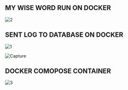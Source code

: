 ## MY WISE WORD RUN ON DOCKER

![2](https://github.com/user-attachments/assets/d4e3502f-d4ef-4ef5-b26c-e0e7405ae2d7)

## SENT LOG TO DATABASE ON DOCKER

![1](https://github.com/user-attachments/assets/ea6bd40d-7516-4703-8444-24893b0e0a44)

![Capture](https://github.com/user-attachments/assets/b0dfdd78-0a2e-49b3-84eb-c4444fedd890)

## DOCKER COMOPOSE CONTAINER

![3](https://github.com/user-attachments/assets/e64c4120-a340-47e1-9092-31b90061de27)
